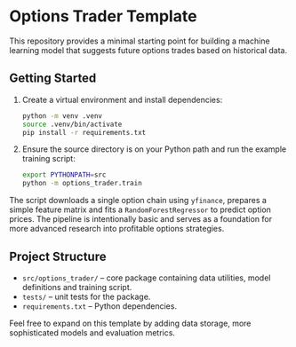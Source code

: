 # Options Trader Template

This repository provides a minimal starting point for building a machine
learning model that suggests future options trades based on historical data.

## Getting Started

1. Create a virtual environment and install dependencies:

   ```bash
   python -m venv .venv
   source .venv/bin/activate
   pip install -r requirements.txt
   ```

2. Ensure the source directory is on your Python path and run the example
   training script:

   ```bash
   export PYTHONPATH=src
   python -m options_trader.train
   ```

The script downloads a single option chain using `yfinance`, prepares a simple
feature matrix and fits a `RandomForestRegressor` to predict option prices.  The
pipeline is intentionally basic and serves as a foundation for more advanced
research into profitable options strategies.

## Project Structure

- `src/options_trader/` – core package containing data utilities, model
  definitions and training script.
- `tests/` – unit tests for the package.
- `requirements.txt` – Python dependencies.

Feel free to expand on this template by adding data storage, more sophisticated
models and evaluation metrics.
